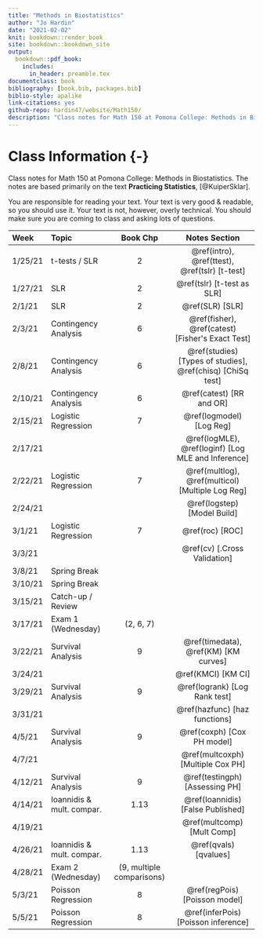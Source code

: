 ```yaml
--- 
title: "Methods in Biostatistics"
author: "Jo Hardin"
date: "2021-02-02"
knit: bookdown::render_book
site: bookdown::bookdown_site
output:
  bookdown::pdf_book:
    includes:
      in_header: preamble.tex
documentclass: book
bibliography: [book.bib, packages.bib]
biblio-style: apalike
link-citations: yes
github-repo: hardin47/website/Math150/
description: "Class notes for Math 150 at Pomona College: Methods in Biostatistics.  The notes are based primarily on the text Practicing Statistics, Kuiper and Sklar"
---
```



# Class Information {-}

Class notes for Math 150 at Pomona College: Methods in Biostatistics.  The notes are based primarily on the text **Practicing Statistics**, [@KuiperSklar].


You are responsible for reading your text.  Your text is very good & readable, so you should use it.  Your text is not, however, overly technical.  You should make sure you are coming to class and asking lots of questions.













| Week    	| Topic                      	|  Book Chp   	|   Notes Section |
|:---------	|:---------------------------	|:----------------:	|:----------------:	|
| 1/25/21 	| t-tests / SLR  | 2 | \@ref(intro), \@ref(ttest), \@ref(tslr) [t-test] |
| 1/27/21 	| SLR | 2 |  \@ref(tslr) [t-test as SLR]   |
| 2/1/21 	| SLR | 2 | \@ref(SLR) [SLR] |
| 2/3/21  	| Contingency Analysis | 6 | \@ref(fisher), \@ref(catest)   [Fisher's Exact Test] |
| 2/8/21 	| Contingency Analysis | 6 |  \@ref(studies) [Types of studies], \@ref(chisq) [ChiSq test]
| 2/10/21 	| Contingency Analysis | 6 | \@ref(catest) [RR and OR] |
| 2/15/21 	| Logistic Regression | 7 | \@ref(logmodel) [Log Reg] |
| 2/17/21 	| | | \@ref(logMLE), \@ref(loginf) [Log MLE and Inference] |
| 2/22/21 	| Logistic Regression | 7 | \@ref(multlog), \@ref(multicol) [Multiple Log Reg] |
| 2/24/21 	| | | \@ref(logstep) [Model Build] |
| 3/1/21  	| Logistic Regression | 7 | \@ref(roc) [ROC] |
| 3/3/21  	| | | \@ref(cv)   [.Cross Validation] | 
| 3/8/21 	| Spring Break | |
| 3/10/21 	| Spring Break |  	|
| 3/15/21 	| Catch-up / Review | |
| 3/17/21 	| Exam 1 (Wednesday) |  (2, 6, 7) 	|
| 3/22/21 	| Survival Analysis | 9 | \@ref(timedata), \@ref(KM) [KM curves] |
| 3/24/21 	| | | \@ref(KMCI) [KM CI]  |
| 3/29/21  	| Survival Analysis | 9 |  \@ref(logrank)  [Log Rank test]|
| 3/31/21  	| | |  \@ref(hazfunc) [haz functions] |
| 4/5/21  	| Survival Analysis | 9 | \@ref(coxph) [Cox PH model] |
| 4/7/21  	| | | \@ref(multcoxph) [Multiple Cox PH]  |
| 4/12/21 	| Survival Analysis | 9 |  \@ref(testingph) [Assessing PH] |
| 4/14/21 	| Ioannidis & mult. compar. | 1.13 | \@ref(Ioannidis) [False Published]
| 4/19/21 	| |  | \@ref(multcomp) [Mult Comp]
| 4/26/21 	| Ioannidis & mult. compar. | 1.13 | \@ref(qvals) [qvalues]
| 4/28/21 	| Exam 2 (Wednesday) |  (9, multiple comparisons) 	|
| 5/3/21 	| Poisson Regression | 8 | \@ref(regPois) [Poisson model]
| 5/5/21  	| Poisson Regression | 8 | \@ref(inferPois) [Poisson inference]
